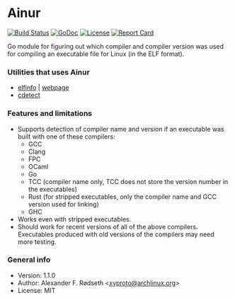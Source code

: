 # Ainur

[![Build Status](https://travis-ci.org/xyproto/ainur.svg?branch=master)](https://travis-ci.org/xyproto/ainur) [![GoDoc](https://godoc.org/github.com/xyproto/ainur?status.svg)](http://godoc.org/github.com/xyproto/ainur) [![License](http://img.shields.io/badge/license-MIT-green.svg?style=flat)](https://raw.githubusercontent.com/xyproto/ainur/master/LICENSE) [![Report Card](https://img.shields.io/badge/go_report-A+-brightgreen.svg?style=flat)](http://goreportcard.com/report/xyproto/ainur)

Go module for figuring out which compiler and compiler version was used for compiling an executable file for Linux (in the ELF format).

### Utilities that uses Ainur

* [elfinfo](https://github.com/xyproto/elfinfo) | [webpage](https://elfinfo.roboticoverlords.org)
* [cdetect](https://github.com/xyproto/cdetect)

### Features and limitations

* Supports detection of compiler name and version if an executable was built with one of these compilers:
  * GCC
  * Clang
  * FPC
  * OCaml
  * Go
  * TCC (compiler name only, TCC does not store the version number in the executables)
  * Rust (for stripped executables, only the compiler name and GCC version used for linking)
  * GHC
* Works even with stripped executables.
* Should work for recent versions of all of the above compilers. Executables produced with old versions of the compilers may need more testing.

### General info

* Version: 1.1.0
* Author: Alexander F. Rødseth &lt;xyproto@archlinux.org&gt;
* License: MIT
